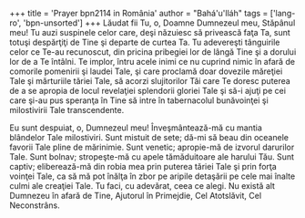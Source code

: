 +++
title = 'Prayer bpn2114 in România'
author = "Bahá'u'lláh"
tags = ['lang-ro', 'bpn-unsorted']
+++
Lăudat fii Tu, o, Doamne Dumnezeul meu, Stăpânul meu! Tu auzi suspinele celor care, deşi năzuiesc să privească faţa Ta, sunt totuşi despărţiţi de Tine şi departe de curtea Ta. Tu adevereşti tânguirile celor ce Te-au recunoscut, din pricina pribegiei lor de lângă Tine şi a dorului lor de a Te întâlni. Te implor, întru acele inimi ce nu cuprind nimic în afară de comorile pomenirii şi laudei Tale, şi care proclamă doar dovezile măreţiei Tale şi mărturiile tăriei Tale, să acorzi slujitorilor Tăi care Te doresc puterea de a se apropia de locul revelaţiei splendorii gloriei Tale şi să-i ajuţi pe cei care şi-au pus speranţa în Tine să intre în tabernacolul bunăvoinţei şi milostivirii Tale transcendente.

Eu sunt despuiat, o, Dumnezeul meu! Înveşmântează-mă cu mantia blândelor Tale milostiviri. Sunt mistuit de sete; dă-mi să beau din oceanele favorii Tale pline de mărinimie. Sunt venetic; apropie-mă de izvorul darurilor Tale. Sunt bolnav; stropeşte-mă cu apele tămăduitoare ale harului Tău. Sunt captiv; eliberează-mă din robia mea prin puterea tăriei Tale şi prin forţa voinţei Tale, ca să mă pot înălţa în zbor pe aripile detaşării pe cele mai înalte culmi ale creaţiei Tale. Tu faci, cu adevărat, ceea ce alegi. Nu există alt Dumnezeu în afară de Tine, Ajutorul în Primejdie, Cel Atotslăvit, Cel Neconstrâns.
